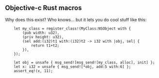 ## Objective-c Rust macros

Why does this exist? Who knows... but it lets you do cool stuff like this:

        let my_class = register_class!(MyClass:NSObject with {
            (pub width: u32),
            (priv height: u32),
            (sel add:(i32)t1 with:(i32)t2 -> i32 with |obj, sel| {
                return t1+t2;
            }),
        });
        
        let obj = unsafe { msg_send![msg_send![my_class, alloc], init] };
        let x: i32 = unsafe { msg_send![*obj, add:5 with:6] };
        assert_eq!(x, 11);
